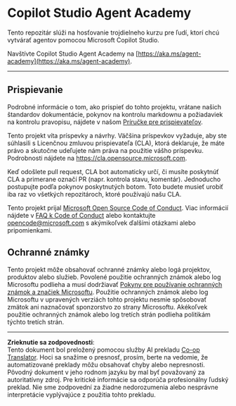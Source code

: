 <!--
CO_OP_TRANSLATOR_METADATA:
{
  "original_hash": "8bce990d8da924192fe923e852a19fbb",
  "translation_date": "2025-10-20T17:01:03+00:00",
  "source_file": "README.md",
  "language_code": "sk"
}
-->
# Copilot Studio Agent Academy

Tento repozitár slúži na hosťovanie trojdielneho kurzu pre ľudí, ktorí chcú vytvárať agentov pomocou Microsoft Copilot Studio.

Navštívte Copilot Studio Agent Academy na [https://aka.ms/agent-academy](https://aka.ms/agent-academy).

---

## Prispievanie

Podrobné informácie o tom, ako prispieť do tohto projektu, vrátane našich štandardov dokumentácie, pokynov na kontrolu markdownu a požiadaviek na kontrolu pravopisu, nájdete v našom [Príručke pre prispievateľov](CONTRIBUTING.md).

Tento projekt víta príspevky a návrhy. Väčšina príspevkov vyžaduje, aby ste súhlasili s
Licenčnou zmluvou prispievateľa (CLA), ktorá deklaruje, že máte právo a skutočne udeľujete nám
práva na použitie vášho príspevku. Podrobnosti nájdete na <https://cla.opensource.microsoft.com>.

Keď odošlete pull request, CLA bot automaticky určí, či musíte poskytnúť
CLA a primerane označí PR (napr. kontrola stavu, komentár). Jednoducho postupujte podľa pokynov
poskytnutých botom. Toto budete musieť urobiť iba raz vo všetkých repozitároch, ktoré používajú našu CLA.

Tento projekt prijal [Microsoft Open Source Code of Conduct](https://opensource.microsoft.com/codeofconduct/).
Viac informácií nájdete v [FAQ k Code of Conduct](https://opensource.microsoft.com/codeofconduct/faq/) alebo
kontaktujte [opencode@microsoft.com](mailto:opencode@microsoft.com) s akýmikoľvek ďalšími otázkami alebo pripomienkami.

## Ochranné známky

Tento projekt môže obsahovať ochranné známky alebo logá projektov, produktov alebo služieb. Povolené použitie ochranných známok alebo log Microsoftu podlieha a musí dodržiavať
[Pokyny pre používanie ochranných známok a značiek Microsoftu](https://www.microsoft.com/legal/intellectualproperty/trademarks/usage/general).
Použitie ochranných známok alebo log Microsoftu v upravených verziách tohto projektu nesmie spôsobovať zmätok ani naznačovať sponzorstvo zo strany Microsoftu.
Akékoľvek použitie ochranných známok alebo log tretích strán podlieha politikám týchto tretích strán.

---

**Zrieknutie sa zodpovednosti**:  
Tento dokument bol preložený pomocou služby AI prekladu [Co-op Translator](https://github.com/Azure/co-op-translator). Hoci sa snažíme o presnosť, prosím, berte na vedomie, že automatizované preklady môžu obsahovať chyby alebo nepresnosti. Pôvodný dokument v jeho rodnom jazyku by mal byť považovaný za autoritatívny zdroj. Pre kritické informácie sa odporúča profesionálny ľudský preklad. Nie sme zodpovední za žiadne nedorozumenia alebo nesprávne interpretácie vyplývajúce z použitia tohto prekladu.